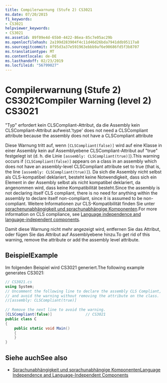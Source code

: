 ```yaml
---
title: Compilerwarnung (Stufe 2) CS3021
ms.date: 07/20/2015
f1_keywords:
- CS3021
helpviewer_keywords:
- CS3021
ms.assetid: 89f09e4d-65b0-4422-86ea-85c7e05ac29b
ms.openlocfilehash: 2a199d283904f4c11d46d26bda7941ddb95117a8
ms.sourcegitcommit: 8f95d3a37e591963ebbb9af6e90686fd5f3b8707
ms.translationtype: MT
ms.contentlocale: de-DE
ms.lasthandoff: 02/23/2019
ms.locfileid: "56799027"
---
```

# <a name="compiler-warning-level-2-cs3021"></a><span data-ttu-id="f4492-102">Compilerwarnung (Stufe 2) CS3021</span><span class="sxs-lookup"><span data-stu-id="f4492-102">Compiler Warning (level 2) CS3021</span></span>
<span data-ttu-id="f4492-103">"Typ" erfordert kein CLSCompliant-Attribut, da die Assembly kein CLSCompliant-Attribut aufweist.</span><span class="sxs-lookup"><span data-stu-id="f4492-103">'type' does not need a CLSCompliant attribute because the assembly does not have a CLSCompliant attribute</span></span>  
  
 <span data-ttu-id="f4492-104">Diese Warnung tritt auf, wenn `[CLSCompliant(false)]` wird auf eine Klasse in einer Assembly kein auf Assemblyebene CLSCompliant-Attribut auf "true" festgelegt ist (d. h. die Linie `[assembly: CLSCompliant(true)]`).</span><span class="sxs-lookup"><span data-stu-id="f4492-104">This warning occurs if `[CLSCompliant(false)]` appears on a class in an assembly which does not have an assembly-level CLSCompliant attribute set to true (that is, the line `[assembly: CLSCompliant(true)]`).</span></span> <span data-ttu-id="f4492-105">Da sich die Assembly nicht selbst als CLS-kompatibel deklariert, besteht keine Notwendigkeit, dass sich ein Element in der Assembly selbst als nicht kompatibel deklariert, da angenommen wird, dass keine Kompatibilität besteht.</span><span class="sxs-lookup"><span data-stu-id="f4492-105">Since the assembly is not declaring itself CLS compliant, there is no need for anything within the assembly to declare itself non-compliant, since it is assumed to be non-compliant.</span></span> <span data-ttu-id="f4492-106">Weitere Informationen zur CLS-Kompatibilität finden Sie unter [sprachenunabhängigkeit und sprachunabhängige Komponenten](../../standard/language-independence.md).</span><span class="sxs-lookup"><span data-stu-id="f4492-106">For more information on CLS compliance, see [Language independence and language-independent components](../../standard/language-independence.md).</span></span>
  
 <span data-ttu-id="f4492-107">Damit diese Warnung nicht mehr angezeigt wird, entfernen Sie das Attribut, oder fügen Sie das Attribut auf Assemblyebene hinzu.</span><span class="sxs-lookup"><span data-stu-id="f4492-107">To get rid of this warning, remove the attribute or add the assembly level attribute.</span></span>  
  
## <a name="example"></a><span data-ttu-id="f4492-108">Beispiel</span><span class="sxs-lookup"><span data-stu-id="f4492-108">Example</span></span>  
 <span data-ttu-id="f4492-109">Im folgenden Beispiel wird CS3021 generiert.</span><span class="sxs-lookup"><span data-stu-id="f4492-109">The following example generates CS3021:</span></span>  
  
```csharp  
// CS3021.cs  
using System;  
// Uncomment the following line to declare the assembly CLS Compliant,  
// and avoid the warning without removing the attribute on the class.  
//[assembly: CLSCompliant(true)]  
  
// Remove the next line to avoid the warning.  
[CLSCompliant(false)]               // CS3021  
public class C  
{  
    public static void Main()  
    {  
    }  
}  
```  
  
## <a name="see-also"></a><span data-ttu-id="f4492-110">Siehe auch</span><span class="sxs-lookup"><span data-stu-id="f4492-110">See also</span></span>

- [<span data-ttu-id="f4492-111">Sprachunabhängigkeit und sprachunabhängige Komponenten</span><span class="sxs-lookup"><span data-stu-id="f4492-111">Language Independence and Language-Independent Components</span></span>](../../../docs/standard/language-independence-and-language-independent-components.md)
